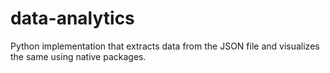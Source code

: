 # data-analytics
Python implementation that extracts data from the JSON file and visualizes the same using native packages.
